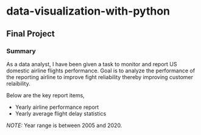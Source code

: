﻿# data-visualization-with-python
 ## Final Project
 ### Summary
As a data analyst, I have been given a task to monitor and report US domestic airline flights performance. Goal is to analyze the performance of the reporting airline to improve fight reliability thereby improving customer relaibility.

Below are the key report items,

   - Yearly airline performance report 
   - Yearly average flight delay statistics

_NOTE:_ Year range is between 2005 and 2020.
